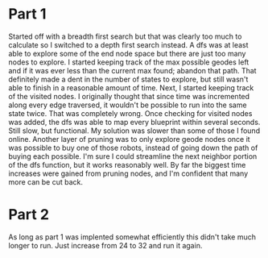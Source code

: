 
# Part 1

Started off with a breadth first search but that was clearly too much to calculate so I switched to a depth first search instead.   A dfs was at least able to explore some of the end node space but there are just too many nodes to explore.  I started keeping track of the max possible geodes left and if it was ever less than the current max found; abandon that path.  That definitely made a dent in the number of states to explore, but still wasn't able to finish in a reasonable amount of time.  Next, I started keeping track of the visited nodes.  I originally thought that since time was incremented along every edge traversed, it wouldn't be possible to run into the same state twice.  That was completely wrong.  Once checking for visited nodes was added, the dfs was able to map every blueprint within several seconds.  Still slow, but functional.  My solution was slower than some of those I found online. Another layer of pruning was to only explore geode nodes once it was possible to buy one of those robots, instead of going down the path of buying each possible.  I'm sure I could streamline the next neighbor portion of the dfs function, but it works reasonably well.  By far the biggest time increases were gained from pruning nodes, and I'm confident that many more can be cut back.

# Part 2

As long as part 1 was implented somewhat efficiently this didn't take much longer to run.  Just increase from 24 to 32 and run it again.